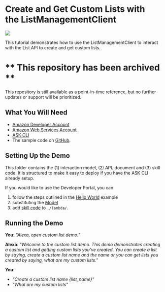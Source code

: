 # Create and Get Custom Lists with the ListManagementClient
<img src="https://m.media-amazon.com/images/G/01/mobile-apps/dex/alexa/alexa-skills-kit/tutorials/quiz-game/header._TTH_.png" />

This tutorial demonstrates how to use the ListManagementClient to interact with the List API to create and get custom lists.

# ** This repository has been archived **
This repository is still available as a point-in-time reference, but no further updates or support will be prioritized.

## What You Will Need
*  [Amazon Developer Account](http://developer.amazon.com/alexa)
*  [Amazon Web Services Account](http://aws.amazon.com/)
*  [ASK CLI](https://developer.amazon.com/docs/smapi/quick-start-alexa-skills-kit-command-line-interface.html)
*  The sample code on [GitHub](https://github.com/alexa-samples/list-api-create-get-custom-list-demo).

## Setting Up the Demo

This folder contains the (1) interaction model, (2) APL document and (3) skill code.  It is structured to make it easy to deploy if you have the ASK CLI already setup.  

If you would like to use the Developer Portal, you can 

1. follow the steps outlined in the [Hello World](https://github.com/alexa/skill-sample-nodejs-hello-world) example
1. substituting the [Model](./models/en-US.json)
1. add [skill code](./lambda/index.js) to `./lambda/`.

## Running the Demo

**You**: _"Alexa, open custom list demo."_

**Alexa**: _"Welcome to the custom list demo. This demo demonstrates creating a custom list and getting custom lists you've created. You can create a list by saying, create a custom list name and the name or you can get lists you created by saying, what are my custom lists."_

**You**: 

- _"Create a custom list name {list_name}"_
- _"What are my custom lists"_
